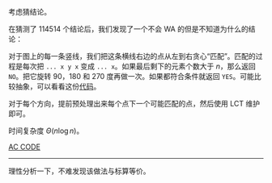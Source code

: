 考虑猜结论。

在猜测了 114514 个结论后，我们发现了一个不会 WA 的但是不知道为什么的结论：

对于图上的每一条竖线，我们把这条横线右边的点从左到右贪心“匹配”。匹配的过程是每次把 ``... x y x`` 变成 ``... x``。如果最后剩下的元素个数大于 $n$，那么返回 ``NO``。把它旋转 90，180 和 270 度再做一次。如果都符合条件就返回 ``YES``。可能比较抽象，可以看看这份[代码](https://atcoder.jp/contests/agc059/submissions/41152475)。

对于每个方向，提前预处理出来每个点下一个可能匹配的点，然后使用 LCT 维护即可。

时间复杂度 $\Theta(n \log n)$。

[AC CODE](https://atcoder.jp/contests/agc059/submissions/41152809)

----

理性分析一下，不难发现该做法与标算等价。